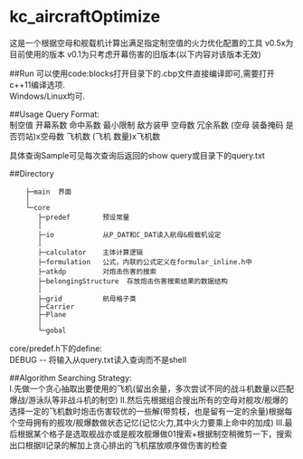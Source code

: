 kc_aircraftOptimize
===================
这是一个根据空母和舰载机计算出满足指定制空值的火力优化配置的工具
v0.5x为目前使用的版本
v0.1为只考虑开幕伤害的旧版本(以下内容对该版本无效)

##Run
可以使用code:blocks打开目录下的.cbp文件直接编译即可,需要打开c++11编译选项.  
Windows/Linux均可.

##Usage
Query Format:  
制空值 开幕系数 命中系数 最小限制 敌方装甲 空母数 冗余系数 (空母 装备掩码 是否罚站)x空母数 飞机数 (飞机 数量)x飞机数  

具体查询Sample可见每次查询后返回的show query或目录下的query.txt

##Directory

        ├─main  界面
        │
        └─core
           ├─predef        预设常量
           │
           ├─io            从P_DAT和C_DAT读入航母&舰载机设定
           │
           ├─calculator    主体计算逻辑
           ├─formulation   公式，内联的公式定义在formular_inline.h中
           ├─atkdp         对炮击伤害的搜索
           ├─belongingStructure  存放炮击伤害搜索结果的数据结构
           │
           ├─grid          航母格子类
           ├─Carrier
           ├─Plane
           │
           └─gobal

core/predef.h下的define:  
DEBUG -- 将输入从query.txt读入查询而不是shell  

##Algorithm
Searching Strategy:  
I.先做一个贪心抽取出要使用的飞机(留出余量，多次尝试不同的战斗机数量以匹配爆战/游泳队等非战斗机的制空)
II.然后先根据组合搜出所有的空母对舰攻/舰爆的选择一定的飞机数时炮击伤害较优的一些解(带剪枝，也是留有一定的余量)根据每个空母拥有的舰攻/舰爆数做状态记忆(记忆火力,其中火力要乘上命中的加成)
III.最后根据某个格子是选取舰战亦或是舰攻舰爆做01搜索+根据制空稍微剪一下，搜索出口根据II记录的解加上贪心排出的飞机摆放顺序做伤害的检查
